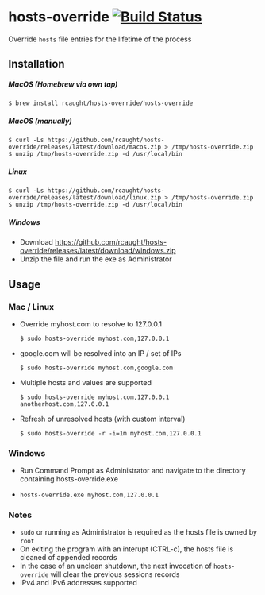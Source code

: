 # hosts-override [![Build Status](https://travis-ci.org/rcaught/hosts-override.svg?branch=master)](https://travis-ci.org/rcaught/hosts-override)
Override `hosts` file entries for the lifetime of the process

## Installation

##### MacOS (Homebrew via own tap)
```
$ brew install rcaught/hosts-override/hosts-override
```
##### MacOS (manually)
```
$ curl -Ls https://github.com/rcaught/hosts-override/releases/latest/download/macos.zip > /tmp/hosts-override.zip
$ unzip /tmp/hosts-override.zip -d /usr/local/bin
```
##### Linux
```
$ curl -Ls https://github.com/rcaught/hosts-override/releases/latest/download/linux.zip > /tmp/hosts-override.zip
$ unzip /tmp/hosts-override.zip -d /usr/local/bin
```
##### Windows
- Download https://github.com/rcaught/hosts-override/releases/latest/download/windows.zip
- Unzip the file and run the exe as Administrator

## Usage
### Mac / Linux
- Override myhost.com to resolve to 127.0.0.1
  ```
  $ sudo hosts-override myhost.com,127.0.0.1
  ```
- google.com will be resolved into an IP / set of IPs
  ```
  $ sudo hosts-override myhost.com,google.com
  ```
- Multiple hosts and values are supported
  ```
  $ sudo hosts-override myhost.com,127.0.0.1 anotherhost.com,127.0.0.1
  ```
- Refresh of unresolved hosts (with custom interval)
  ```
  $ sudo hosts-override -r -i=1m myhost.com,127.0.0.1
  ```
### Windows
- Run Command Prompt as Administrator and navigate to the directory containing hosts-override.exe
- ```
  hosts-override.exe myhost.com,127.0.0.1
  ```

### Notes
- `sudo` or running as Administrator is required as the hosts file is owned by `root`
- On exiting the program with an interupt (CTRL-c), the hosts file is cleaned of appended records
- In the case of an unclean shutdown, the next invocation of `hosts-override` will clear the previous sessions records
- IPv4 and IPv6 addresses supported
